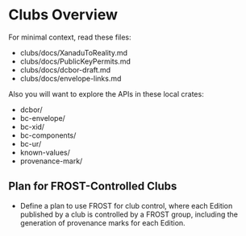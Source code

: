 # Clubs Overview

For minimal context, read these files:

- clubs/docs/XanaduToReality.md
- clubs/docs/PublicKeyPermits.md
- clubs/docs/dcbor-draft.md
- clubs/docs/envelope-links.md

Also you will want to explore the APIs in these local crates:

- dcbor/
- bc-envelope/
- bc-xid/
- bc-components/
- bc-ur/
- known-values/
- provenance-mark/

## Plan for FROST-Controlled Clubs

- Define a plan to use FROST for club control, where each Edition published by a club is controlled by a FROST group, including the generation of provenance marks for each Edition.
